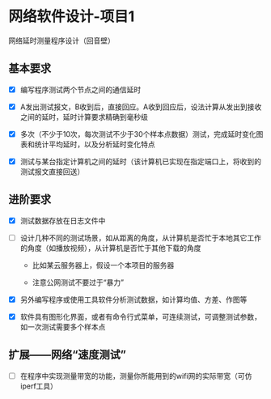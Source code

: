 # 网络软件设计-项目1

网络延时测量程序设计（回音壁）



## 基本要求

- [x] 编写程序测试两个节点之间的通信延时
- [x] A发出测试报文，B收到后，直接回应。A收到回应后，设法计算从发出到接收之间的延时，延时计算要求精确到毫秒级
- [x] 多次（不少于10次，每次测试不少于30个样本点数据）测试，完成延时变化图表和统计平均延时，以及分析延时变化特点
- [x] 测试与某台指定计算机之间的延时（该计算机已实现在指定端口上，将收到的测试报文直接回送）



## 进阶要求

- [x] 测试数据存放在日志文件中

- [ ] 设计几种不同的测试场景，如从距离的角度，从计算机是否忙于本地其它工作的角度（如播放视频），从计算机是否忙于其他下载的角度

  - 比如某云服务器上，假设一个本项目的服务器

  - 注意公网测试不要过于“暴力”

- [x] 另外编写程序或使用工具软件分析测试数据，如计算均值、方差、作图等

- [x] 软件具有图形化界面，或者有命令行式菜单，可连续测试，可调整测试参数，如一次测试需要多个样本点



## 扩展——网络“速度测试”

- [ ] 在程序中实现测量带宽的功能，测量你所能用到的wifi网的实际带宽（可仿iperf工具）